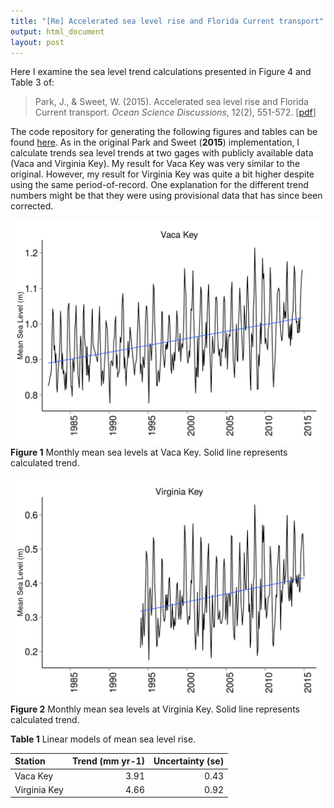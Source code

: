 ```yaml
---
title: "[Re] Accelerated sea level rise and Florida Current transport"
output: html_document
layout: post
---
```


Here I examine the sea level trend calculations presented in Figure 4 and Table 3 of:

> Park, J., & Sweet, W. (2015). Accelerated sea level rise and Florida Current transport. _Ocean Science Discussions_, 12(2), 551-572. [[pdf](http://www.ocean-sci-discuss.net/12/551/2015/osd-12-551-2015.pdf)]

The code repository for generating the following figures and tables can be found [here](https://github.com/jsta/parksweet2015). As in the original Park and Sweet (**2015**) implementation, I calculate trends sea level trends at two gages with publicly available data (Vaca and Virginia Key). My result for Vaca Key was very similar to the original. However, my result for Virginia Key was quite a bit higher despite using the same period-of-record. One explanation for the different trend numbers might be that they were using provisional data that has since been corrected. 


![vaca](/public/images/plot_data-1.png)
**Figure 1** Monthly mean sea levels at Vaca Key. Solid line represents calculated trend.

![virginia](/public/images/plot_data-2.png)
**Figure 2** Monthly mean sea levels at Virginia Key. Solid line represents calculated trend.


**Table 1** Linear models of mean sea level rise. 

|Station      | Trend (mm yr-1)| Uncertainty (se)|
|:------------|---------------:|----------------:|
|Vaca Key     |            3.91|             0.43|
|Virginia Key |            4.66|             0.92|


 
